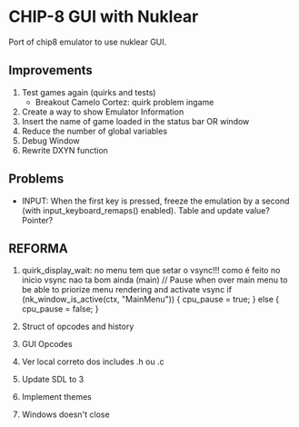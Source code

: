 # CHIP-8 GUI with Nuklear

Port of chip8 emulator to use nuklear GUI.

## Improvements

1) Test games again (quirks and tests)
    * Breakout Camelo Cortez: quirk problem ingame
2) Create a way to show Emulator Information
3) Insert the name of game loaded in the status bar OR window
4) Reduce the number of global variables
5) Debug Window
6) Rewrite DXYN function

## Problems

* INPUT: When the first key is pressed, freeze the emulation by a second (with input_keyboard_remaps() enabled). Table and update value? Pointer?


## REFORMA

1) quirk_display_wait: no menu tem que setar o vsync!!! como é feito no inicio
 vsync nao ta bom ainda (main)
		// Pause when over main menu to be able to priorize menu rendering and activate vsync
		if (nk_window_is_active(ctx, "MainMenu")) {
			cpu_pause = true;
		} else {
			cpu_pause = false;
		}

2) Struct of opcodes and history

3) GUI Opcodes

4) Ver local correto dos includes .h ou .c

5) Update SDL to 3

6) Implement themes

7) Windows doesn't close